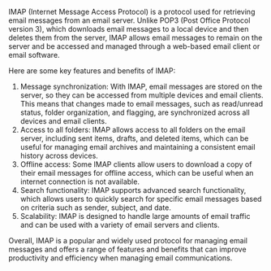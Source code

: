 IMAP (Internet Message Access Protocol) is a protocol used for retrieving email messages from an email server. Unlike POP3 (Post Office Protocol version 3), which downloads email messages to a local device and then deletes them from the server, IMAP allows email messages to remain on the server and be accessed and managed through a web-based email client or email software.

Here are some key features and benefits of IMAP:

1. Message synchronization: With IMAP, email messages are stored on the server, so they can be accessed from multiple devices and email clients. This means that changes made to email messages, such as read/unread status, folder organization, and flagging, are synchronized across all devices and email clients.
2. Access to all folders: IMAP allows access to all folders on the email server, including sent items, drafts, and deleted items, which can be useful for managing email archives and maintaining a consistent email history across devices.
3. Offline access: Some IMAP clients allow users to download a copy of their email messages for offline access, which can be useful when an internet connection is not available.
4. Search functionality: IMAP supports advanced search functionality, which allows users to quickly search for specific email messages based on criteria such as sender, subject, and date.
5. Scalability: IMAP is designed to handle large amounts of email traffic and can be used with a variety of email servers and clients.

Overall, IMAP is a popular and widely used protocol for managing email messages and offers a range of features and benefits that can improve productivity and efficiency when managing email communications.